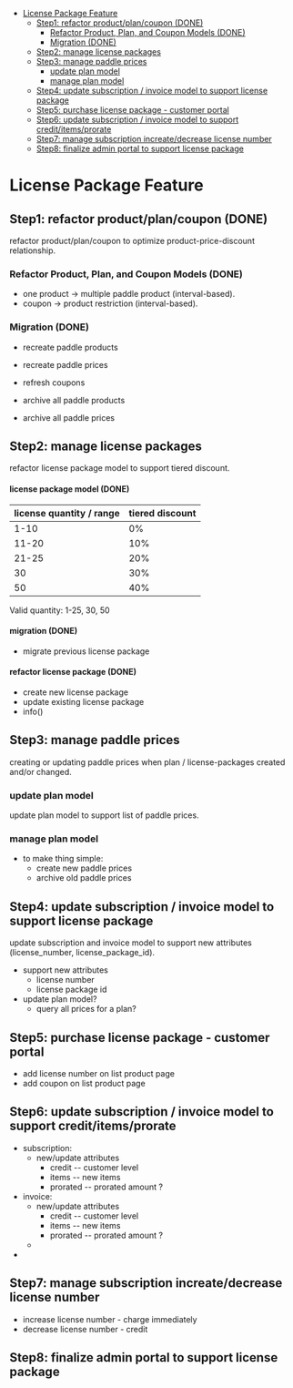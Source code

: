 
- [License Package Feature](#markdown-header-license-package-feature)
  - [Step1: refactor product/plan/coupon (DONE)](#markdown-header-step1-refactor-productplancoupon-done)
    - [Refactor Product, Plan, and Coupon Models (DONE)](#markdown-header-refactor-product-plan-and-coupon-models-done)
    - [Migration (DONE)](#markdown-header-migration-done)
  - [Step2: manage license packages](#markdown-header-step2-manage-license-packages)
  - [Step3: manage paddle prices](#markdown-header-step3-manage-paddle-prices)
    - [update plan model](#markdown-header-update-plan-model)
    - [manage plan model](#markdown-header-manage-plan-model)
  - [Step4: update subscription / invoice model to support license package](#markdown-header-step4-update-subscription-invoice-model-to-support-license-package)
  - [Step5: purchase license package - customer portal](#markdown-header-step5-purchase-license-package-customer-portal)
  - [Step6: update subscription / invoice model to support credit/items/prorate](#markdown-header-step6-update-subscription-invoice-model-to-support-credititemsprorate)
  - [Step7: manage subscription increate/decrease license number](#markdown-header-step7-manage-subscription-increatedecrease-license-number)
  - [Step8: finalize admin portal to support license package](#markdown-header-step8-finalize-admin-portal-to-support-license-package)

# License Package Feature

## Step1: refactor product/plan/coupon (DONE)

refactor product/plan/coupon to optimize product-price-discount relationship.

### Refactor Product, Plan, and Coupon Models (DONE)

   - one product -> multiple paddle product (interval-based).
   - coupon -> product restriction (interval-based).

### Migration (DONE)

  - recreate paddle products
  - recreate paddle prices
  - refresh coupons

  - archive all paddle products
  - archive all paddle prices


## Step2: manage license packages

refactor license package model to support tiered discount.

#### license package model (DONE)

| license quantity / range | tiered discount |
| ------------------------ | --------------- |
| 1-10                     | 0%              |
| 11-20                    | 10%             |
| 21-25                    | 20%             |
| 30                       | 30%             |
| 50                       | 40%             |

Valid quantity: 1-25, 30, 50

#### migration (DONE)
  - migrate previous license package

#### refactor license package (DONE)
  - create new license package
  - update existing license package
  - info()

## Step3: manage paddle prices

creating or updating paddle prices when plan / license-packages created and/or changed.

### update plan model

update plan model to support list of paddle prices.

### manage plan model

- to make thing simple:
  - create new paddle prices
  - archive old paddle prices

## Step4: update subscription / invoice model to support license package

update subscription and invoice model to support new attributes (license_number, license_package_id).

  - support new attributes
    - license number
    - license package id
  - update plan model?
    - query all prices for a plan?

## Step5: purchase license package - customer portal

  - add license number on list product page
  - add coupon on list product page

## Step6: update subscription / invoice model to support credit/items/prorate

  - subscription:
    - new/update attributes
      - credit -- customer level
      - items -- new items
      - prorated -- prorated amount ?
  - invoice:
    - new/update attributes
      - credit -- customer level
      - items -- new items
      - prorated -- prorated amount ?
    -
  -

## Step7: manage subscription increate/decrease license number

  - increase license number - charge immediately
  - decrease license number - credit

## Step8: finalize admin portal to support license package


